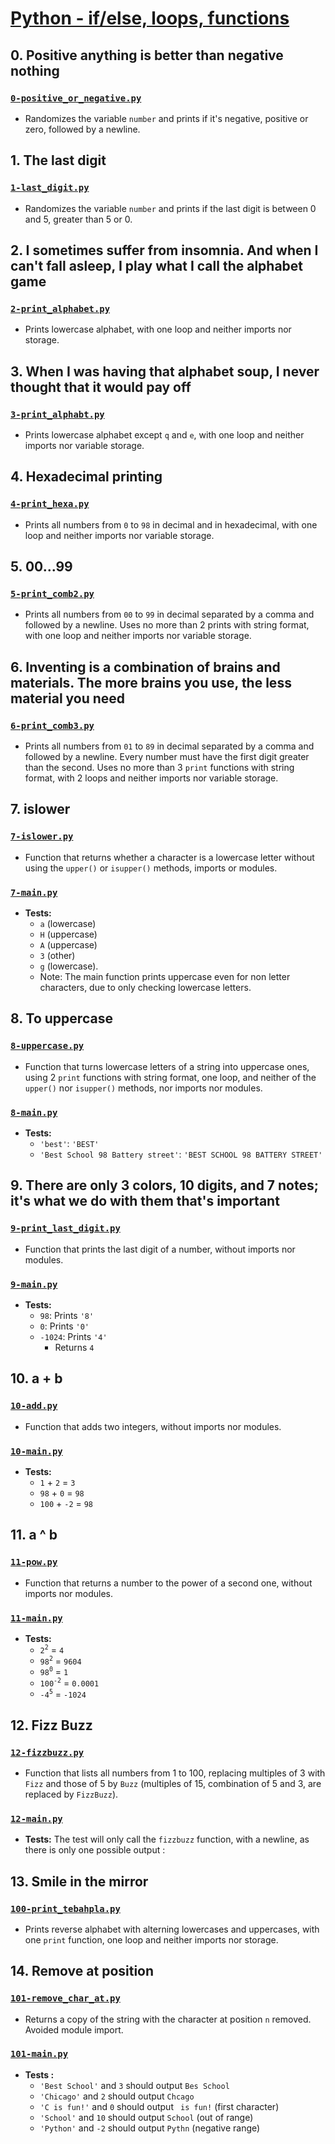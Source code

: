 # [Python - if/else, loops, functions](https://intranet.hbtn.io/projects/2172)

## 0. Positive anything is better than negative nothing
### [`0-positive_or_negative.py`](0-positive_or_negative.py)
* Randomizes the variable `number` and prints if it's negative, positive or zero, followed by a newline.

## 1. The last digit
### [`1-last_digit.py`](1-last_digit.py)
* Randomizes the variable `number` and prints if the last digit is between 0 and 5, greater than 5 or 0.

## 2. I sometimes suffer from insomnia. And when I can't fall asleep, I play what I call the alphabet game
### [`2-print_alphabet.py`](2-print_alphabet.py)
* Prints lowercase alphabet, with one loop and neither imports nor storage.

## 3. When I was having that alphabet soup, I never thought that it would pay off
### [`3-print_alphabt.py`](3-print_alphabt.py)
* Prints lowercase alphabet except `q` and `e`, with one loop and neither imports nor variable storage.

## 4. Hexadecimal printing
### [`4-print_hexa.py`](4-print_hexa.py)
* Prints all numbers from `0` to `98` in decimal and in hexadecimal, with one loop and neither imports nor variable storage.

## 5. 00...99
### [`5-print_comb2.py`](5-print_comb2.py)
* Prints all numbers from `00` to `99` in decimal separated by a comma and followed by a newline. Uses no more than 2 prints with string format, with one loop and neither imports nor variable storage.

## 6. Inventing is a combination of brains and materials. The more brains you use, the less material you need
### [`6-print_comb3.py`](6-print_comb3.py)
* Prints all numbers from `01` to `89` in decimal separated by a comma and followed by a newline. Every number must have the first digit greater than the second. Uses no more than 3 `print` functions with string format, with 2 loops and neither imports nor variable storage.

## 7. islower
### [`7-islower.py`](7-islower.py)
* Function that returns whether a character is a lowercase letter without using the `upper()` or `isupper()` methods, imports or modules.
### [`7-main.py`](7-main.py)
* **Tests:**
    * `a` (lowercase)
    * `H` (uppercase)
    * `A` (uppercase)
    * `3` (other)
    * `g` (lowercase).
    * Note: The main function prints uppercase even for non letter characters, due to only checking lowercase letters.

## 8. To uppercase
### [`8-uppercase.py`](8-uppercase.py)
* Function that turns lowercase letters of a string into uppercase ones, using 2 `print` functions with string format, one loop, and neither of the `upper()` nor `isupper()` methods, nor imports nor modules.
### [`8-main.py`](8-main.py)
* **Tests:**
    * `'best'`: `'BEST'`
    * `'Best School 98 Battery street'`: `'BEST SCHOOL 98 BATTERY STREET'`

## 9. There are only 3 colors, 10 digits, and 7 notes; it's what we do with them that's important
### [`9-print_last_digit.py`](9-print_last_digit.py)
* Function that prints the last digit of a number, without imports nor modules.
### [`9-main.py`](9-main.py)
* **Tests:**
    * `98`: Prints `'8'`
    * `0`: Prints `'0'`
    * `-1024`: Prints `'4'`
        * Returns `4`

## 10. a + b
### [`10-add.py`](10-add.py)
* Function that adds two integers, without imports nor modules.
### [`10-main.py`](10-main.py)
* **Tests:**
    * `1` + `2` = `3`
    * `98` + `0` = `98`
    * `100` + `-2` = `98`

## 11. a ^ b
### [`11-pow.py`](11-pow.py)
* Function that returns a number to the power of a second one, without imports nor modules.
### [`11-main.py`](11-main.py)
* **Tests:**
    * `2`<sup>`2`</sup> = `4`
    * `98`<sup>`2`</sup> = `9604`
    * `98`<sup>`0`</sup> = `1`
    * `100`<sup>`-2`</sup> = `0.0001`
    * `-4`<sup>`5`</sup> = `-1024`

## 12. Fizz Buzz
### [`12-fizzbuzz.py`](12-fizzbuzz.py)
* Function that lists all numbers from 1 to 100, replacing multiples of 3 with `Fizz` and those of 5 by `Buzz` (multiples of 15, combination of 5 and 3, are replaced by `FizzBuzz`).
### [`12-main.py`](12-main.py)
* **Tests:** The test will only call the `fizzbuzz` function, with a newline, as there is only one possible output :

## 13. Smile in the mirror
### [`100-print_tebahpla.py`](100-print_tebahpla.py)
* Prints reverse alphabet with alterning lowercases and uppercases, with one `print` function, one loop and neither imports nor storage.

## 14. Remove at position
### [`101-remove_char_at.py`](101-remove_char_at.py)
* Returns a copy of the string with the character at position `n` removed. Avoided module import.
### [`101-main.py`](101-main.py)
* **Tests :**
    * `'Best School'` and `3` should output `Bes School`
    * `'Chicago'` and `2` should output `Chcago`
    * `'C is fun!'` and `0` should output ` is fun!` (first character)
    * `'School'` and `10` should output `School` (out of range)
    * `'Python'` and `-2` should output `Pythn` (negative range)
